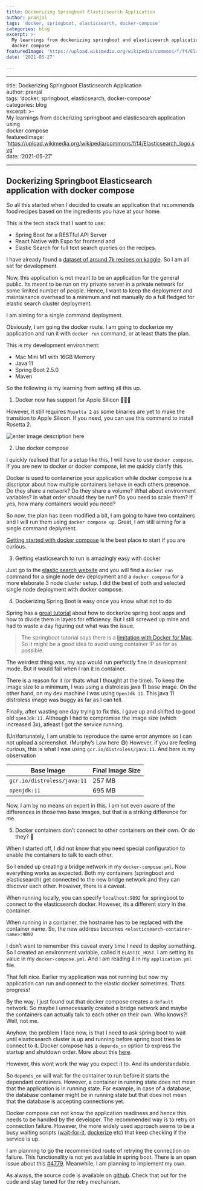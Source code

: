 ```yaml
---
title: Dockerizing Springboot Elasticsearch Application
author: pranjal
tags: 'docker, springboot, elasticsearch, docker-compose'
categories: blog
excerpt: >-
  My learnings from dockerizing springboot and elasticsearch application using
  docker compose
featuredImage: 'https://upload.wikimedia.org/wikipedia/commons/f/f4/Elasticsearch_logo.svg'
date: '2021-05-27'

---
```


<hr>
<p>title: Dockerizing Springboot Elasticsearch Application<br>
author: pranjal<br>
tags: ‘docker, springboot, elasticsearch, docker-compose’<br>
categories: blog<br>
excerpt: &gt;-<br>
My learnings from dockerizing springboot and elasticsearch application using<br>
docker compose<br>
featuredImage: ‘<a href="https://upload.wikimedia.org/wikipedia/commons/f/f4/Elasticsearch_logo.svg">https://upload.wikimedia.org/wikipedia/commons/f/f4/Elasticsearch_logo.svg</a>’<br>
date: ‘2021-05-27’</p>
<hr>
<h2 id="dockerizing-springboot-elasticsearch-application-with-docker-compose">Dockerizing Springboot Elasticsearch application with docker compose</h2>
<p>So all this started when I decided to create an application that recommends food recipes based on the ingredients you have at your home.</p>
<p>This is the tech stack that I want to use:</p>
<ul>
<li>Spring Boot for a RESTful API Server</li>
<li>React Native with Expo for frontend and</li>
<li>Elastic Search for full text search queries on the recipes.</li>
</ul>
<p>I have already found a <a href="https://www.kaggle.com/kanishk307/6000-indian-food-recipes-dataset">dataset of around 7k recipes on kaggle</a>. So I am all set for development.</p>
<p>Now, this application is not meant to be an application for the general public. Its meant to be run on my private server in a private network for some limited number of people. Hence, I want to keep the deployment and maintainance overhead to a minimum and not manually do a full fledged for elastic search cluster deployment.</p>
<p>I am aiming for a single command deployment.</p>
<p>Obviously, I am going the docker route. I am going to dockerize my application and run it with <code>docker run</code> command, or at least thats the plan.</p>
<p>This is my development environment:</p>
<ul>
<li>Mac Mini M1 with 16GB Memory</li>
<li>Java 11</li>
<li>Spring Boot 2.5.0</li>
<li>Maven</li>
</ul>
<p>So the following is my learning from setting all this up.</p>
<ol>
<li>Docker now has support for Apple Silicon 🤩🤩🤩</li>
</ol>
<p>However, it still requires <code>Rosetta 2</code> as some binaries are yet to make the transition to Apple Silicon. If you need, you can use this command to install Rosetta 2.</p>
<p><img src="https://i.imgur.com/YUropvW.png" alt="enter image description here"></p>
<ol start="2">
<li>Use docker compose</li>
</ol>
<p>I quickly realised that for a setup like this, I will have to use <code>docker compose</code>. If you are new to docker or docker compose, let me quickly clarify this.</p>
<p>Docker is used to containerize your application while docker compose is a discriptor about how multiple containers behave in each others presence. Do they share a network? Do they share a volume? What about environment variables? In what order should they be run? Do you need to scale them? If yes, how many containers would you need?</p>
<p>So now, the plan has been modified a bit, I am going to have two containers and I will run them using <code>docker compose up</code>. Great, I am still aiming for a single command deplyment.</p>
<p><a href="https://docs.docker.com/compose/gettingstarted/">Getting started with docker compose</a> is the best place to start if you are curious.</p>
<ol start="3">
<li>Getting elasticsearch to run is amazingly easy with docker</li>
</ol>
<p>Just go to the <a href="https://www.elastic.co/guide/en/elasticsearch/reference/current/docker.html">elastic search website</a> and you will find a <code>docker run</code> command for a single node dev deployment and a <code>docker compose</code> for a more elaborate 3 node cluster setup. I did the best of both and selected single node deployment with docker compose.</p>
<ol start="4">
<li>Dockerizing Spring Boot is easy once you know what not to do</li>
</ol>
<p>Spring has a <a href="https://spring.io/guides/gs/spring-boot-docker/">great tutorial</a> about how to dockerize spring boot apps and how to divide them in layers for efficiency. But I still screwed up mine and had to waste a day figuring out what was the issue.</p>
<blockquote>
<p>The springboot tutorial says there is a <a href="https://www.docker.com/products/docker#/mac">limitation with Docker for Mac</a>. So it might be a good idea to avoid using container IP as far as possible.</p>
</blockquote>
<p>The weirdest thing was, my app would run perfectly fine in development mode. But it would fail when I ran it in container.</p>
<p>There is a reason for it (or thats what I thought at the time). To keep the image size to a minimum, I was using a distroless java 11 base image. On the other hand, on my dev machine I was using <code>OpenJdk 11</code>. This java 11 distroless image was buggy as far as I can tell.</p>
<p>Finally, after wasting one day trying to fix this, I gave up and shifted to good old <code>openJdk:11</code>. Although I had to compromise the image size (which increased 3x), atleast I got the service running.</p>
<p>(Un)fortunately, I am unable to reproduce the same error anymore so I can not upload a screenshot. (Murphy’s Law here 😅) However, if you are feeling curious, this is what I was using <code>gcr.io/distroless/java:11</code>. And here is my observation</p>
<table>
<thead>
<tr>
<th>Base Image</th>
<th>Final Image Size</th>
</tr>
</thead>
<tbody>
<tr>
<td><code>gcr.io/distroless/java:11</code></td>
<td>257 MB</td>
</tr>
<tr>
<td><code>openjdk:11</code></td>
<td>695 MB</td>
</tr>
</tbody>
</table><p>Now, I am by no means an expert in this. I am not even aware of the differences in those two base images, but that is a striking difference for me.</p>
<ol start="5">
<li>Docker containers don’t connect to other containers on their own. Or do they? 🤔</li>
</ol>
<p>When I started off, I did not know that you need special configuration to enable the containers to talk to each other.</p>
<p>So I ended up creating a bridge network in my <code>docker-compose.yml</code>. Now everything works as expected. Both my containers (springboot and elasticsearch) get connected to the new bridge network and they can discover each other. However, there is a caveat.</p>
<p>When running locally, you can specify <code>localhost:9092</code> for springboot to connect to the elasticsearch docker. However, its a different story in the container.</p>
<p>When running in a container, the hostname has to be replaced with the container name. So, the new address becomes <code>&lt;elasticsearch-container-name&gt;:9092</code></p>
<p>I don’t want to remember this caveat every time I need to deploy something. So I created an environment variable, called it <code>ELASTIC_HOST</code>. I am setting its value in my <code>docker-compose.yml</code>. And I am reading it in my <code>application.yml</code> file.</p>
<p>That felt nice. Earlier my application was not running but now my application can run and connect to the elastic docker sometimes. Thats progress!</p>
<p>By the way, I just found out that docker compose creates a <code>default</code> network. So maybe I unnecessarily created a bridge network and maybe the containers can actually talk to each other on their own. Who knows?! Well, not me.</p>
<p>Anyhow, the problem I face now, is that I need to ask spring boot to wait until elasticsearch cluster is up and running before spring boot tries to connect to it. Docker compose has a <code>depends_on</code> option to express the startup and shutdown order.  More about this <a href="https://docs.docker.com/compose/startup-order/">here</a>.</p>
<p>However, this wont work the way you expect it to. And its understandable.</p>
<p>So <code>depends_on</code> will wait for the container to run before it starts the dependant containers. However, a container in running state does not mean that the application is in running state. For example, in case of a database, the database container might be in running state but that does not mean that the database is accepting connections yet.</p>
<p>Docker compose can not know the application readiness and hence this needs to be handled by the developer. The recommended way is to retry on connection failure. However, the more widely used approach seems to be a busy waiting scripts (<a href="https://github.com/vishnubob/wait-for-it">wait-for-it</a>, <a href="https://github.com/jwilder/dockerize">dockerize</a> etc) that keep checking if the service is up.</p>
<p>I am planning to go the recommended route of retrying the connection on failure. This functionality is not yet available in spring boot. There is an open issue about this <a href="https://github.com/spring-projects/spring-boot/issues/4779">#4779</a>. Meanwhile, I am planning to implement my own.</p>
<p>As always, the source code is available on <a href="https://github.com/jalispran/springboot-elasticsearch-docker">github</a>. Check that out for the code and stay tuned for the retry mechanism.</p>

<!--stackedit_data:
eyJoaXN0b3J5IjpbMTAyMzg4OTg5XX0=
-->